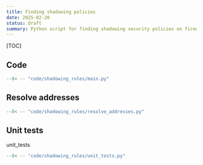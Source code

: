 ```yaml
---
title: Finding shadowing policies
date: 2025-02-20
status: draft
summary: Python script for finding shadowing security policies on firewall.
---
```


[TOC]

## Code

```python
--8< -- "code/shadowing_rules/main.py"
```

## Resolve addresses

```python
--8< -- "code/shadowing_rules/resolve_addresses.py"
```

## Unit tests

unit_tests

```python
--8< -- "code/shadowing_rules/unit_tests.py"

```
